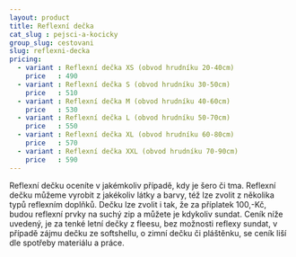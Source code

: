 ```yaml
---
layout: product
title: Reflexní dečka
cat_slug : pejsci-a-kocicky
group_slug: cestovani
slug: reflexni-decka
pricing:
  - variant : Reflexní dečka XS (obvod hrudníku 20-40cm)
    price   : 490
  - variant : Reflexní dečka S (obvod hrudníku 30-50cm)
    price   : 510
  - variant : Reflexní dečka M (obvod hrudníku 40-60cm)
    price   : 530
  - variant : Reflexní dečka L (obvod hrudníku 50-70cm)
    price   : 550
  - variant : Reflexní dečka XL (obvod hrudníku 60-80cm)
    price   : 570
  - variant : Reflexní dečka XXL (obvod hrudníku 70-90cm)
    price   : 590
---
```


Reflexní dečku oceníte v jakémkoliv případě, kdy je šero či tma. Reflexní dečku můžeme vyrobit z jakékoliv látky a barvy, též lze zvolit z několika typů reflexním doplňků. Dečku lze zvolit i tak, že za příplatek 100,-Kč, budou reflexní prvky na suchý zip a můžete je kdykoliv sundat. Ceník níže uvedený, je za tenké letní dečky z fleesu, bez možnosti reflexy sundat, v případě zájmu dečku ze softshellu, o zimní dečku či pláštěnku, se ceník liší dle spotřeby materiálu a práce.

